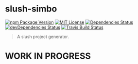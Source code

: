 slush-simbo
===========

[![npm Package Version](https://img.shields.io/npm/v/slush-simbo.svg?style=flat-square)](https://www.npmjs.com/package/slush-simbo)
[![MIT License](http://img.shields.io/:license-mit-blue.svg?style=flat-square)](http://simbo.mit-license.org/)
[![Dependencies Status](https://img.shields.io/david/simbo/slush-simbo.svg?style=flat-square)](https://david-dm.org/simbo/slush-simbo)
[![devDependencies Status](https://img.shields.io/david/dev/simbo/slush-simbo.svg?style=flat-square)](https://david-dm.org/simbo/slush-simbo#info=devDependencies)
[![Travis Build Status](https://img.shields.io/travis/simbo/slush-simbo/master.svg?style=flat-square)](https://travis-ci.org/simbo/slush-simbo)

  > A slush project generator.

# WORK IN PROGRESS
